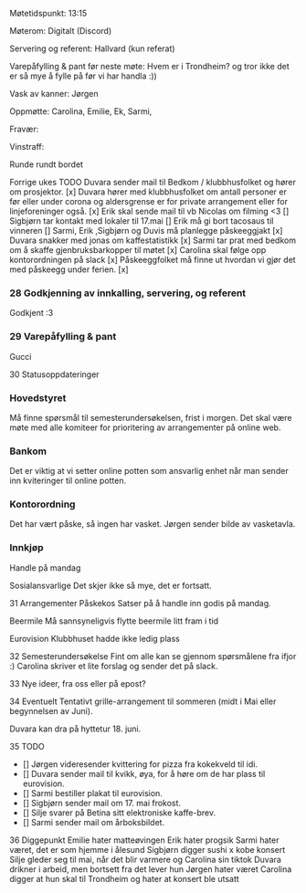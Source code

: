 Møtetidspunkt: 13:15

Møterom: Digitalt (Discord)

Servering og referent: Hallvard (kun referat)

Varepåfylling & pant før neste møte: Hvem er i Trondheim? og tror ikke det er så mye å fylle på før vi har handla :))

Vask av kanner: Jørgen

Oppmøtte: Carolina, Emilie, Ek, Sarmi, 

Fravær:

Vinstraff:

Runde rundt bordet

Forrige ukes TODO
Duvara sender mail til Bedkom / klubbhusfolket og hører om prosjektor. [x]
Duvara hører med klubbhusfolket om antall personer er før eller under corona og aldersgrense er for private arrangement eller for linjeforeninger også. [x]
Erik skal sende mail til vb Nicolas om filming <3 []
Sigbjørn tar kontakt med lokaler til  17.mai []
Erik må gi bort tacosaus til vinneren []
Sarmi, Erik ,Sigbjørn og Duvis må planlegge påskeeggjakt [x]
Duvara snakker med jonas om kaffestatistikk [x]
Sarmi tar prat med bedkom om å skaffe gjenbruksbarkopper til møtet [x]
Carolina skal følge opp kontorordningen på slack [x]
Påskeeggfolket må finne ut hvordan vi gjør det med påskeegg under ferien. [x]

### 28 Godkjenning av innkalling, servering, og referent
Godkjent :3

### 29 Varepåfylling & pant
Gucci

30 Statusoppdateringer

### Hovedstyret
Må finne spørsmål til semesterundersøkelsen, frist i morgen. Det skal være møte med alle komiteer for prioritering av arrangementer på online web.

### Bankom
Det er viktig at vi setter online potten som ansvarlig enhet når man sender inn kviteringer til online potten. 

### Kontorordning
Det har vært påske, så ingen har vasket. Jørgen sender bilde av vasketavla. 

### Innkjøp  
Handle på mandag

Sosialansvarlige
Det skjer ikke så mye, det er fortsatt.

31 Arrangementer
Påskekos
Satser på å handle inn godis på mandag.

Beermile
Må sannsyneligvis flytte beermile litt fram i tid

Eurovision
Klubbhuset hadde ikke ledig plass

32 Semesterundersøkelse
Fint om alle kan se gjennom spørsmålene fra ifjor :)
Carolina skriver et lite forslag og sender det på slack.

33 Nye ideer, fra oss eller på epost?

34 Eventuelt
Tentativt grille-arrangement til sommeren (midt i Mai eller begynnelsen av Juni). 

Duvara kan dra på hyttetur 18. juni.

35 TODO

- [] Jørgen videresender kvittering for pizza fra kokekveld til idi.
- [] Duvara sender mail til kvikk, øya, for å høre om de har plass til eurovision.
- [] Sarmi bestiller plakat til eurovision.
- [] Sigbjørn sender mail om 17. mai frokost.
- [] Silje svarer på Betina sitt elektroniske kaffe-brev.
- [] Sarmi sender mail om årboksbildet.
 
36 Diggepunkt
Emilie hater matteøvingen
Erik hater progsik
Sarmi hater været, det er som hjemme i ålesund
Sigbjørn digger sushi x kobe konsert
Silje gleder seg til mai, når det blir varmere og Carolina sin tiktok
Duvara drikner i arbeid, men bortsett fra det lever hun
Jørgen hater været
Carolina digger at hun skal til Trondheim og hater at konsert ble utsatt  

